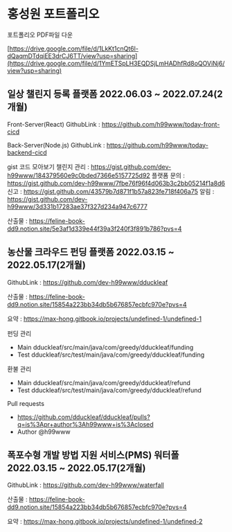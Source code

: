 # 홍성원 포트폴리오

포트폴리오 PDF파일 다운

[https://drive.google.com/file/d/1LkKt1cnQt6l-dQaqmDTdqiEE3drCJ6TT/view?usp=sharing](https://drive.google.com/file/d/1YmETSpLH3EQDSjLmHADhfRd8oQOViNj6/view?usp=sharing)

## 일상 챌린지 등록 플랫폼  **2022.06.03 ~ 2022.07.24(2개월)**

Front-Server(React) GithubLink :  https://github.com/h99www/today-front-cicd

Back-Server(Node.js) GithubLink : https://github.com/h99www/today-backend-cicd

gist 코드 모아보기
챌린지 관리 : https://gist.github.com/dev-h99www/184379560e9c0bded7366e5157725d92
플랫폼 문의 : https://gist.github.com/dev-h99www/7fbe76f96f4d063b3c2bb05214f1a8d6
신고 : https://gist.github.com/43579b7d871f1b57a823fe718f406a75
알림 : https://gist.github.com/dev-h99www/3d331b17283ae37f327d234a947c6777


산출물 : https://feline-book-dd9.notion.site/5e3af1d339e44f39a3f240f3f891b786?pvs=4



## 농산물 크라우드 펀딩 플랫폼  **2022.03.15 ~ 2022.05.17(2개월)**

GithubLink : https://github.com/dev-h99www/dduckleaf

산출물 : https://feline-book-dd9.notion.site/15854a223bb34db5b676857ecbfc970e?pvs=4

요약 : https://max-hong.gitbook.io/projects/undefined-1/undefined-1
       


펀딩 관리
 - Main dduckleaf/src/main/java/com/greedy/dduckleaf/funding
 - Test dduckleaf/src/test/main/java/com/greedy/dduckleaf/funding

   
환불 관리
 - Main dduckleaf/src/main/java/com/greedy/dduckleaf/refund
 - Test dduckleaf/src/test/main/java/com/greedy/dduckleaf/refund

Pull requests
 - https://github.com/dduckleaf/dduckleaf/pulls?q=is%3Apr+author%3Ah99www+is%3Aclosed
 - Author     @h99www




## 폭포수형 개발 방법 지원 서비스(PMS) 워터폴  **2022.03.15 ~ 2022.05.17(2개월)**

GithubLink : https://github.com/dev-h99www/waterfall

산출물 : https://feline-book-dd9.notion.site/15854a223bb34db5b676857ecbfc970e?pvs=4

요약 : https://max-hong.gitbook.io/projects/undefined-1/undefined-2
